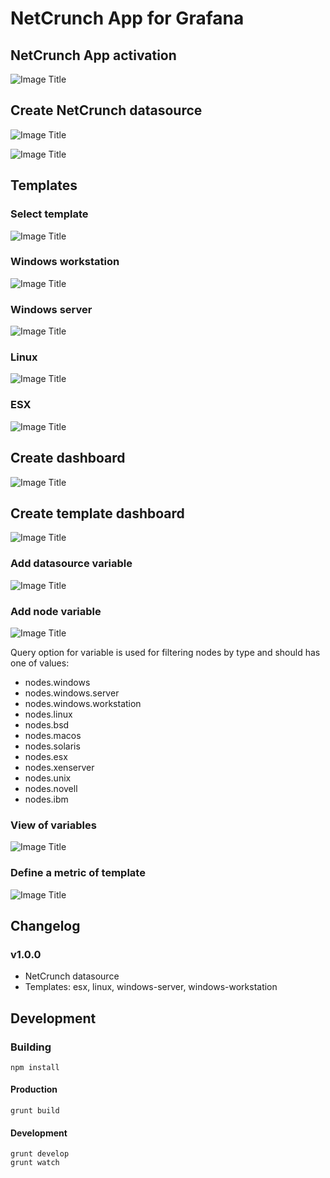 # NetCrunch App for Grafana

## NetCrunch App activation
![Image Title](https://raw.githubusercontent.com/adremsoft/grafana-netcrunch-plugin/master/doc/movies/activate-netcrunch-plugin.gif)

## Create NetCrunch datasource
![Image Title](https://raw.githubusercontent.com/adremsoft/grafana-netcrunch-plugin/master/doc/movies/create-datasource.gif)

![Image Title](https://raw.githubusercontent.com/adremsoft/grafana-netcrunch-plugin/master/doc/images/datasource-list.jpg)

## Templates

### Select template
![Image Title](https://raw.githubusercontent.com/adremsoft/grafana-netcrunch-plugin/master/doc/movies/select-template.gif)

### Windows workstation
![Image Title](https://raw.githubusercontent.com/adremsoft/grafana-netcrunch-plugin/master/doc/images/windows-workstation-template.jpg)

### Windows server
![Image Title](https://raw.githubusercontent.com/adremsoft/grafana-netcrunch-plugin/master/doc/images/windows-server-template.jpg)

### Linux
![Image Title](https://raw.githubusercontent.com/adremsoft/grafana-netcrunch-plugin/master/doc/images/linux-template.jpg)

### ESX
![Image Title](https://raw.githubusercontent.com/adremsoft/grafana-netcrunch-plugin/master/doc/images/esx-template.jpg)

## Create dashboard
![Image Title](https://raw.githubusercontent.com/adremsoft/grafana-netcrunch-plugin/master/doc/movies/create-dashboard.gif)

## Create template dashboard

![Image Title](https://raw.githubusercontent.com/adremsoft/grafana-netcrunch-plugin/master/doc/images/create-template-1.png)

### Add datasource variable

![Image Title](https://raw.githubusercontent.com/adremsoft/grafana-netcrunch-plugin/master/doc/images/create-template-2.png)

### Add node variable

![Image Title](https://raw.githubusercontent.com/adremsoft/grafana-netcrunch-plugin/master/doc/images/create-template-3.png)

Query option for variable is used for filtering nodes by type and should has one of values:

* nodes.windows
* nodes.windows.server
* nodes.windows.workstation
* nodes.linux
* nodes.bsd
* nodes.macos
* nodes.solaris
* nodes.esx
* nodes.xenserver
* nodes.unix
* nodes.novell
* nodes.ibm

### View of variables

![Image Title](https://raw.githubusercontent.com/adremsoft/grafana-netcrunch-plugin/master/doc/images/create-template-4.png)

### Define a metric of template

![Image Title](https://raw.githubusercontent.com/adremsoft/grafana-netcrunch-plugin/master/doc/images/create-template-5.png)

## Changelog

### v1.0.0
- NetCrunch datasource
- Templates: esx, linux, windows-server, windows-workstation

## Development

### Building
```
npm install
```

#### Production
```
grunt build
```

#### Development
```
grunt develop
grunt watch
```
